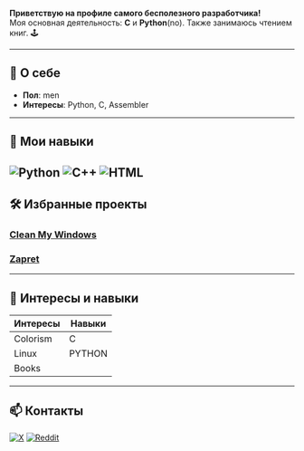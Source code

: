 **Приветствую на профиле самого бесполезного разработчика!**  
Моя основная деятельность: **C** и **Python**(no). Также занимаюсь чтением книг. 🕹️

---

## 🎯 О себе
- **Пол**: men
- **Интересы**: Python, C, Assembler

---

## 🚀 Мои навыки
![Python](https://img.shields.io/badge/-Python-blue)
![C++](https://img.shields.io/badge/-C%2B%2B-orange)
![HTML](https://img.shields.io/badge/-HTML-red)
---

## 🛠️ Избранные проекты
### [Clean My Windows ](https://github.com/FlexEbat/cleanyourwindows)
### [Zapret](https://github.com/bol-van/zapret)


---

## 📝 Интересы и навыки

| Интересы           | Навыки               |
|--------------------|----------------------|
| Colorism           |  C                   |
| Linux              |  PYTHON              |
| Books              |                      |

---

## 📫 Контакты
[![X](https://img.shields.io/badge/X-000000?style=for-the-badge&logo=x&logoColor=white)](https://x.com/pulaska1337)
[![Reddit](https://img.shields.io/badge/Reddit-FF4500?style=for-the-badge&logo=reddit&logoColor=white)](https://www.reddit.com/user/Noncorformist/)


<!---
FlexEbat/FlexEbat is a ✨ special ✨ repository because its `README.md` (this file) appears on your GitHub profile.
You can click the Preview link to take a look at your changes.
--->
